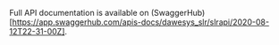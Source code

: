 Full API documentation is available on (SwaggerHub)[https://app.swaggerhub.com/apis-docs/dawesys_slr/slrapi/2020-08-12T22-31-00Z].